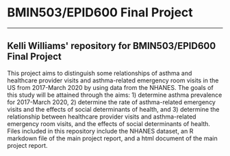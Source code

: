 # BMIN503/EPID600 Final Project
---
Kelli Williams' repository for BMIN503/EPID600 Final Project
---
This project aims to distinguish some relationships of asthma and healthcare provider visits and asthma-related emergency room visits in the US from 2017-March 2020 by using data from the NHANES. The goals of this study will be attained through the aims: 1) determine asthma prevalence for 2017-March 2020, 2) determine the rate of asthma-related emergency visits and the effects of social determinants of health, and 3) determine the relationship between healthcare provider visits and asthma-related emergency room visits, and the effects of social determinants of health.
Files included in this repository include the NHANES dataset, an R markdown file of the main project report, and a html document of the main project report.